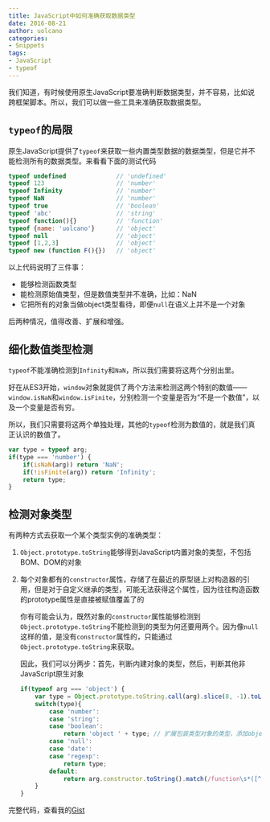 ```yaml
---
title: JavaScript中如何准确获取数据类型
date: 2016-08-21
author: uolcano
categories: 
- Snippets
tags: 
- JavaScript
- typeof
---
```


我们知道，有时候使用原生JavaScript要准确判断数据类型，并不容易，比如说跨框架脚本。所以，我们可以做一些工具来准确获取数据类型。

## `typeof`的局限
原生JavaScript提供了`typeof`来获取一些内置类型数据的数据类型，但是它并不能检测所有的数据类型。来看看下面的测试代码

```js
typeof undefined              // 'undefined'
typeof 123                    // 'number'
typeof Infinity               // 'number'
typeof NaN                    // 'number'
typeof true                   // 'boolean'
typeof 'abc'                  // 'string'
typeof function(){}           // 'function'
typeof {name: 'uolcano'}      // 'object'
typeof null                   // 'object'
typeof [1,2,3]                // 'object'
typeof new (function F(){})   // 'object'
```

以上代码说明了三件事：
- 能够检测函数类型
- 能检测原始值类型，但是数值类型并不准确，比如：NaN
- 它把所有的对象当做object类型看待，即便`null`在语义上并不是一个对象

后两种情况，值得改善、扩展和增强。

## 细化数值类型检测
`typeof`不能准确检测到`Infinity`和`NaN`，所以我们需要将这两个分别出里。

好在从ES3开始，`window`对象就提供了两个方法来检测这两个特别的数值——`window.isNaN`和`window.isFinite`，分别检测一个变量是否为“不是一个数值”，以及一个变量是否有穷。

所以，我们只需要将这两个单独处理，其他的`typeof`检测为数值的，就是我们真正认识的数值了。

```js
var type = typeof arg;
if(type === 'number') {
	if(isNaN(arg)) return 'NaN';
	if(!isFinite(arg)) return 'Infinity';
	return type;
}
```

## 检测对象类型
有两种方式去获取一个某个类型实例的准确类型：

1. `Object.prototype.toString`能够得到JavaScript内置对象的类型，不包括BOM、DOM的对象

2. 每个对象都有的`constructor`属性，存储了在最近的原型链上对构造器的引用，但是对于自定义继承的类型，可能无法获得这个属性，因为往往构造函数的prototype属性是直接被赋值覆盖了的

	你有可能会认为，既然对象的`constructor`属性能够检测到`Object.prototype.toString`不能检测到的类型为何还要用两个。因为像`null`这样的值，是没有`constructor`属性的，只能通过`Object.prototype.toString`来获取。

	因此，我们可以分两步：首先，判断内建对象的类型，然后，判断其他非JavaScript原生对象

	```js
	if(typeof arg === 'object') {
		var type = Object.prototype.toString.call(arg).slice(8, -1).toLowerCase();
		switch(type){
			case 'number':
			case 'string':
			case 'boolean':
				return 'object ' + type; // 扩展包装类型对象的类型，添加object前缀
			case 'null':
			case 'date':
			case 'regexp':
			    return type;
		    default:
			    return arg.constructor.toString().match(/function\s*([^\(\s]*)/)[1].toLowerCase();
		}
	}
	```

完整代码，查看我的[Gist](https://gist.github.com/uolcano/e4d7a288bc6f092794dd020d09694e83)